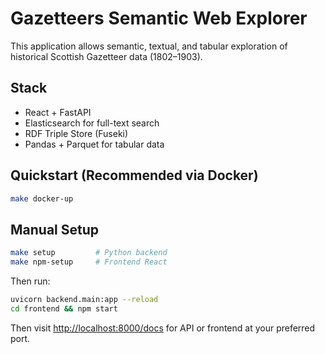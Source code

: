 # Gazetteers Semantic Web Explorer

This application allows semantic, textual, and tabular exploration of historical Scottish Gazetteer data (1802–1903).

## Stack
- React + FastAPI
- Elasticsearch for full-text search
- RDF Triple Store (Fuseki)
- Pandas + Parquet for tabular data

## Quickstart (Recommended via Docker)
```bash
make docker-up
```

## Manual Setup
```bash
make setup         # Python backend
make npm-setup     # Frontend React
```

Then run:
```bash
uvicorn backend.main:app --reload
cd frontend && npm start
``````

Then visit [http://localhost:8000/docs](http://localhost:8000/docs) for API or frontend at your preferred port.

